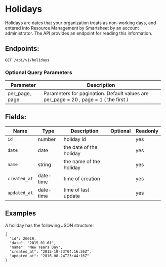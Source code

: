 # Holidays

Holidays are dates that your organization treats as non-working days, and entered into Resource Management by Smartsheet by an account administrator. The API provides an endpoint for reading this information.

## Endpoints:

```
GET /api/v1/holidays
```

### Optional Query Parameters

| **Parameter** | **Description** |
| ------------- | --------------- |
| per_page, page |  Parameters for pagination. Default values are per_page = 20 , page = 1 ( the first ) |

## Fields:

| **Name** | **Type** | **Description** | **Optional** | **Readonly** |
| -------- | -------- | --------------- | ------------ | ------------- |
| `id` | number | holiday id |  | yes |
| `date` | date | the date of the holiday |  | yes |
| `name` | string | the name of the holiday |  | yes |
| `created_at` | date-time | time of creation | | yes |
| `updated_at` | date-time | time of last update | | yes |

## Examples

A holiday has the following JSON structure:

```
{
  "id": 20019,
  "date": "2015-01-01",
  "name": "New Years Day",
  "created_at": "2015-10-23T04:16:36Z",
  "updated_at": "2016-08-24T23:44:16Z"
}
```
